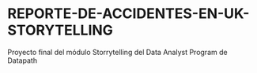# REPORTE-DE-ACCIDENTES-EN-UK-STORYTELLING
Proyecto final del módulo Storrytelling del Data Analyst Program de Datapath

